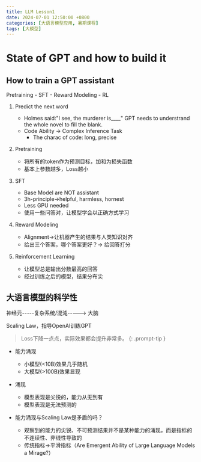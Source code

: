 ```yaml
---
title: LLM Lesson1
date: 2024-07-01 12:50:00 +0800 
categories: [大语言模型应用, 暑期课程] 
tags: [大模型]    
---
```


# State of GPT and how to build it

## How to train a GPT assistant

Pretraining - SFT - Reward Modeling - RL

1. Predict the next word

    - Holmes said:"I see, the murderer is____" GPT needs to understrand the whole novel to fill the blank.
    - Code Ability -> Complex Inference Task
        - The charac of code: long, precise

2. Pretraining

    - 将所有的token作为预测目标，加和为损失函数
    - 基本上参数越多，Loss越小

3. SFT

    - Base Model are NOT assistant
    - 3h-principle->helpful, harmless, hornest
    - Less GPU needed
    - 使用一些问答对，让模型学会以正确方式学习

4. Reward Modeling

    - Alignment->让机器产生的结果与人类知识对齐
    - 给出三个答案，哪个答案更好？-> 给回答打分

5. Reinforcement Learning

    - 让模型总是输出分数最高的回答
    - 经过训练之后的模型，结果分布尖

## 大语言模型的科学性

神经元-----复杂系统/混沌-----> 大脑

Scaling Law，指导OpenAI训练GPT

> Loss下降一点点，实际效果都会提升非常多。
{: .prompt-tip }

- 能力涌现
    - 小模型(<10B)效果几乎随机
    - 大模型(>100B)效果显现

- 涌现
    - 模型表现是尖锐的，能力从无到有
    - 模型表现是无法预测的

- 能力涌现与Scaling Law是矛盾的吗？
    - 观察到的能力的尖锐、不可预测结果并不是某种能力的涌现，而是指标的不连续性、非线性导致的
    - 传统指标->平滑指标（Are Emergent Ability of Large Language Models a Mirage?）



